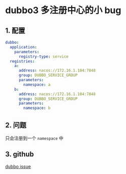 # dubbo3 多注册中心的小 bug


## 1. 配置

```yaml
dubbo:
  application:
    parameters:
      registry-type: service
  registries:
    a:
      address: nacos://172.16.1.104:7848
      group: DUBBO_SERVICE_GROUP
      parameters:
        namespace: a
    b:
      address: nacos://172.16.1.104:7848
      group: DUBBO_SERVICE_GROUP
      parameters:
        namespace: b
```

## 2. 问题

只会注册到一个 `namespace` 中

## 3. github

[dubbo issue](https://github.com/apache/dubbo/issues/12629)
